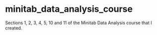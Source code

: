 # minitab_data_analysis_course
Sections 1, 2, 3, 4, 5, 10 and 11 of the Minitab Data Analysis course that I created.
